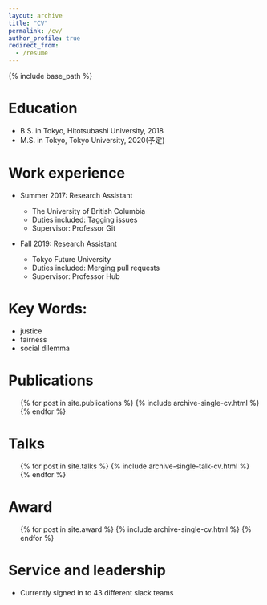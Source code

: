 ```yaml
---
layout: archive
title: "CV"
permalink: /cv/
author_profile: true
redirect_from:
  - /resume
---
```


{% include base_path %}

Education
======
* B.S. in Tokyo, Hitotsubashi University, 2018
* M.S. in Tokyo, Tokyo University, 2020(予定)

Work experience
======
* Summer 2017: Research Assistant
  * The University of British Columbia
  * Duties included: Tagging issues
  * Supervisor: Professor Git

* Fall 2019: Research Assistant
  * Tokyo Future University
  * Duties included: Merging pull requests
  * Supervisor: Professor Hub

Key Words:
======
* justice
* fairness
* social dilemma

Publications
======
  <ul>{% for post in site.publications %}
    {% include archive-single-cv.html %}
  {% endfor %}</ul>

Talks
======
  <ul>{% for post in site.talks %}
    {% include archive-single-talk-cv.html %}
  {% endfor %}</ul>

Award
======
  <ul>{% for post in site.award %}
    {% include archive-single-cv.html %}
  {% endfor %}</ul>

Service and leadership
======
* Currently signed in to 43 different slack teams
